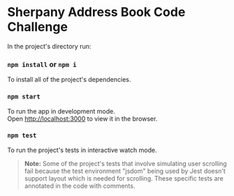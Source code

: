 # Sherpany Address Book Code Challenge

In the project's directory run:

### `npm install` or `npm i`

To install all of the project's dependencies.

### `npm start`

To run the app in development mode.\
Open [http://localhost:3000](http://localhost:3000) to view it in the browser.

### `npm test`

To run the project's tests in interactive watch mode.
> **Note:** Some of the project's tests that involve simulating user scrolling fail because the test environment "jsdom" being used by Jest doesn't support layout which is needed for scrolling.
These specific tests are annotated in the code with comments.


